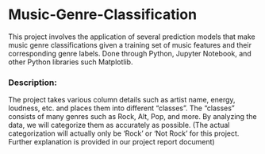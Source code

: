 # Music-Genre-Classification
This project involves the application of several prediction models that make music genre classifications given a training set of music features and their corresponding genre labels. Done through Python, Jupyter Notebook, and other Python libraries such Matplotlib. 

### Description:
The project takes various column details such as artist name, energy, loudness, etc. and places them into different “classes”. The “classes” consists of many genres such as Rock, Alt, Pop, and more. By analyzing the data, we will categorize them as accurately as possible. (The actual categorization will actually only be ‘Rock’ or ‘Not Rock’ for this project. Further explanation is provided in our project report document)
